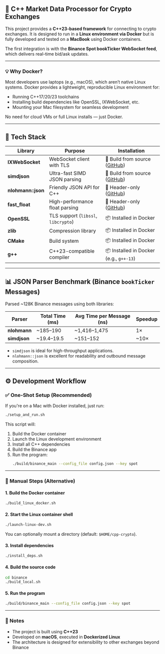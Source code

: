 ## 🚀 C++ Market Data Processor for Crypto Exchanges

This project provides a **C++23-based framework** for connecting to crypto exchanges. It is designed to run in a **Linux environment via Docker** but is fully developed and tested on a **MacBook** using Docker containers.

The first integration is with the **Binance Spot bookTicker WebSocket feed**, which delivers real-time bid/ask updates.

---

### 💡 Why Docker?

Most developers use laptops (e.g., macOS), which aren’t native Linux systems. Docker provides a lightweight, reproducible Linux environment for:

- Running C++17/20/23 toolchains
- Installing build dependencies like OpenSSL, IXWebSocket, etc.
- Mounting your Mac filesystem for seamless development

No need for cloud VMs or full Linux installs — just Docker.

---

## 🧰 Tech Stack

| Library            | Purpose                                               | Installation                                                                 |
|--------------------|-------------------------------------------------------|------------------------------------------------------------------------------|
| **IXWebSocket**     | WebSocket client with TLS                            | 🔧 Build from source ([GitHub](https://github.com/machinezone/IXWebSocket)) |
| **simdjson**        | Ultra-fast SIMD JSON parsing                         | 🔧 Build from source ([GitHub](https://github.com/simdjson/simdjson))       |
| **nlohmann::json**  | Friendly JSON API for C++                            | 📄 Header-only ([GitHub](https://github.com/nlohmann/json))                 |
| **fast_float**      | High-performance float parsing                       | 📄 Header-only ([GitHub](https://github.com/fastfloat/fast_float))          |
| **OpenSSL**         | TLS support (`libssl`, `libcrypto`)                 | 📦 Installed in Docker                                                       |
| **zlib**            | Compression library                                  | 📦 Installed in Docker                                                       |
| **CMake**           | Build system                                         | 📦 Installed in Docker                                                       |
| **g++**             | C++23-compatible compiler                            | 📦 Installed in Docker (e.g., `g++-13`)                                      |

---

## 📊 JSON Parser Benchmark (Binance `bookTicker` Messages)

Parsed ~128K Binance messages using both libraries:

| Parser        | Total Time (ms) | Avg Time per Message (ns) | Speedup |
|---------------|------------------|----------------------------|---------|
| **nlohmann**  | ~185–190         | ~1,416–1,475               | 1×      |
| **simdjson**  | ~19.4–19.5       | ~151–152                   | ~10×    |

- `simdjson` is ideal for high-throughput applications.
- `nlohmann::json` is excellent for readability and outbound message composition.

---

## ⚙️ Development Workflow

### ✅ One-Shot Setup (Recommended)

If you're on a Mac with Docker installed, just run:

```sh
./setup_and_run.sh
```

This script will:
1. Build the Docker container
2. Launch the Linux development environment
3. Install all C++ dependencies
4. Build the Binance app
5. Run the program:
   ```sh
   ./build/binance_main --config_file config.json --key spot
   ```

---

### 🧭 Manual Steps (Alternative)

#### 1. Build the Docker container

```sh
./build_linux_docker.sh
```

#### 2. Start the Linux container shell

```sh
./launch-linux-dev.sh
```

You can optionally mount a directory (default: `$HOME/cpp-crypto`).

#### 3. Install dependencies

```sh
./install_deps.sh
```

#### 4. Build the source code

```sh
cd binance
./build_local.sh
```

#### 5. Run the program

```sh
./build/binance_main --config_file config.json --key spot
```

---

### 📝 Notes

- The project is built using **C++23**
- Developed on **macOS**, executed in **Dockerized Linux**
- The architecture is designed for extensibility to other exchanges beyond Binance

